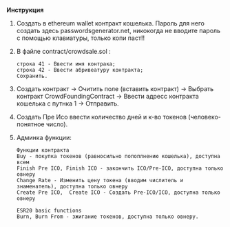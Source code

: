 **Инcтрукция**


1. Создать в ethereum wallet контракт кошелька. Пароль для него создать здесь passwordsgenerator.net, никокогда не вводите пароль с помощью клавиатуры, только копи паст!!

2. В файле contract/crowdsale.sol :
    ```
    строка 41 - Ввести имя контрака;
    строка 42 - Ввести абривеатуру контракта;
    Сохранить.
    ```
    
3. Создать контракт -> Очитить поле (вставить контракт) -> Выбрать контракт CrowdFoundingContract -> Ввести адресс контракта кошелька с путнка 1 -> Отправить.

4. Cоздать Пре Исо ввести количество дней и к-во токенов (человеко-понятное число).

5. Aдминка функции:
     ```
    Функции контракта
    Buy - покупка токенов (равносильно попоплнению кошелька), доступна всем
    Finish Pre ICO, Finish ICO - закончить ICO/Pre-ICO, доступна только овнеру
    Change Rate - Изменить цену токена (вводим числитель и знаменатель), доступна только овнеру
    Create Pre ICO,  Create ICO - Создать Pre-ICO/ICO, доступна только овнеру
    
    ESR20 basic functions
    Burn, Burn From - зжигание токенов, доступна только овнеру. 
    ```
    
  
